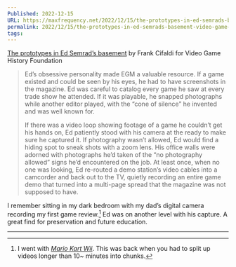 ```yaml
---
Published: 2022-12-15
URL: https://maxfrequency.net/2022/12/15/the-prototypes-in-ed-semrads-basement-video-game-history-foundation/
permalink: 2022/12/15/the-prototypes-in-ed-semrads-basement-video-game-history-foundation/
tags:
---
```

[The prototypes in Ed Semrad’s basement](https://gamehistory.org/ed-semrad-roms/) by Frank Cifaldi for Video Game History Foundation

> Ed’s obsessive personality made EGM a valuable resource. If a game existed and could be seen by his eyes, he had to have screenshots in the magazine. Ed was careful to catalog every game he saw at every trade show he attended. If it was playable, he snapped photographs while another editor played, with the “cone of silence” he invented and was well known for.
> 
> If there was a video loop showing footage of a game he couldn’t get his hands on, Ed patiently stood with his camera at the ready to make sure he captured it. If photography wasn’t allowed, Ed would find a hiding spot to sneak shots with a zoom lens. His office walls were adorned with photographs he’d taken of the “no photography allowed” signs he’d encountered on the job. At least once, when no one was looking, Ed re-routed a demo station’s video cables into a camcorder and back out to the TV, quietly recording an entire game demo that turned into a multi-page spread that the magazine was not supposed to have.

I remember sitting in my dark bedroom with my dad’s digital camera recording my first game review.[^1] Ed was on another level with his capture. A great find for preservation and future education.

---
[^1]: I went with [*Mario Kart Wii*](https://www.youtube.com/watch?v=O-nPWg091EY). This was back when you had to split up videos longer than 10~ minutes into chunks.